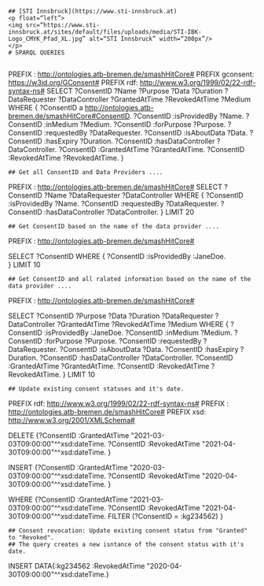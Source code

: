 ```# Research
## [STI Innsbruck](https://www.sti-innsbruck.at)
<p float=“left”>
<img src=“https://www.sti-innsbruck.at/sites/default/files/uploads/media/STI-IBK-Logo_CMYK_Pfad_XL.jpg” alt=“STI Innsbruck” width=“200px”/>
</p>
# SPARQL QUERIES
```
```## Get all consent records (consent id and all information about it) from the smashHit knowledge graph. Use the repository: TestingNode ....
```
PREFIX : <http://ontologies.atb-bremen.de/smashHitCore#>
PREFIX gconsent: <https://w3id.org/GConsent#>
PREFIX rdf: <http://www.w3.org/1999/02/22-rdf-syntax-ns#>
SELECT ?ConsentID ?Name ?Purpose ?Data ?Duration ?DataRequester ?DataController ?GrantedAtTime ?RevokedAtTime ?Medium
 WHERE { 
  ?ConsentID a <http://ontologies.atb-bremen.de/smashHitCore#ConsentID>.
  ?ConsentID :isProvidedBy ?Name.
  ?ConsentID :inMedium ?Medium.
  ?ConsentID :forPurpose ?Purpose.
  ?ConsentID :requestedBy ?DataRequester.
  ?ConsentID :isAboutData ?Data.
  ?ConsentID :hasExpiry ?Duration.
  ?ConsentID :hasDataController ?DataController.
  ?ConsentID :GrantedAtTime ?GrantedAtTime.
  ?ConsentID :RevokedAtTime ?RevokedAtTime.
}
 
```
## Get all ConsentID and Data Providers ....
```
PREFIX : <http://ontologies.atb-bremen.de/smashHitCore#>
SELECT ?ConsentID ?Name ?DataRequester ?DataController
 WHERE { 
  ?ConsentID :isProvidedBy ?Name.
  ?ConsentID :requestedBy ?DataRequester.
  ?ConsentID :hasDataController ?DataController.
} LIMIT 20
```
## Get ConsentID based on the name of the data provider ....
```
PREFIX : <http://ontologies.atb-bremen.de/smashHitCore#>

SELECT ?ConsentID
 WHERE { 
  ?ConsentID :isProvidedBy :JaneDoe.	
} LIMIT 10 

```
## Get ConsentID and all ralated information based on the name of the data provider ....
``````
PREFIX : <http://ontologies.atb-bremen.de/smashHitCore#>

SELECT ?ConsentID ?Purpose ?Data ?Duration ?DataRequester ?DataController ?GrantedAtTime ?RevokedAtTime ?Medium
 WHERE { 
  ?ConsentID :isProvidedBy :JaneDoe.
  ?ConsentID :inMedium ?Medium.
  ?ConsentID :forPurpose ?Purpose.
  ?ConsentID :requestedBy ?DataRequester.
  ?ConsentID :isAboutData ?Data.
  ?ConsentID :hasExpiry ?Duration.
  ?ConsentID :hasDataController ?DataController.
  ?ConsentID :GrantedAtTime ?GrantedAtTime.
  ?ConsentID :RevokedAtTime ?RevokedAtTime.
} LIMIT 10 

```
## Update existing consent statuses and it's date.

```
PREFIX rdf: <http://www.w3.org/1999/02/22-rdf-syntax-ns#>
PREFIX : <http://ontologies.atb-bremen.de/smashHitCore#>
PREFIX xsd: <http://www.w3.org/2001/XMLSchema#>

DELETE {?ConsentID :GrantedAtTime "2021-03-03T09:00:00"^^xsd:dateTime.
    ?ConsentID :RevokedAtTime "2021-04-30T09:00:00"^^xsd:dateTime.
}

INSERT {?ConsentID :GrantedAtTime "2020-03-03T09:00:00"^^xsd:dateTime.
		?ConsentID :RevokedAtTime "2020-04-30T09:00:00"^^xsd:dateTime. }

WHERE  {?ConsentID :GrantedAtTime "2021-03-03T09:00:00"^^xsd:dateTime.
    	?ConsentID :RevokedAtTime "2021-04-30T09:00:00"^^xsd:dateTime.
         FILTER (?ConsentID = :kg234562) 
}

```
## Consent revocation: Update existing consent status from "Granted" to "Revoked". 
## The query creates a new isntance of the consent status with it's date.
```
INSERT DATA{:kg234562  :RevokedAtTime "2020-04-30T09:00:00"^^xsd:dateTime.}


